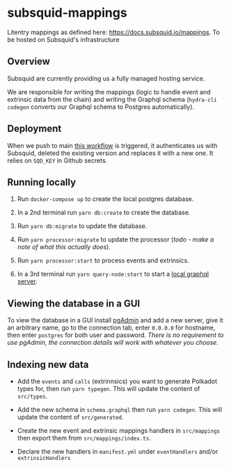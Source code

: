 # subsquid-mappings

Litentry mappings as defined here: https://docs.subsquid.io/mappings. To be hosted on Subsquid's infrastructure

## Overview

Subsquid are currently providing us a fully managed hosting service.

We are responsible for writing the mappings (logic to handle event and extrinsic data from the chain) and writing the Graphql schema (`hydra-cli codegen` converts our Graphql schema to Postgres automatically).

## Deployment

When we push to main [this workflow](https://github.com/litentry/subsquid-mappings/blob/main/.github/workflows/deploy.yml) is triggered, it authenticates us with Subsquid, deleted the existing version and replaces it with a new one. It relies on `SQD_KEY` in Github secrets.

## Running locally

1. Run `docker-compose up` to create the local postgres database.

2. In a 2nd terminal run `yarn db:create` to create the database.

3. Run `yarn db:migrate` to update the database.

4. Run `yarn processor:migrate` to update the processor (_todo - make a note of what this actually does_).

5. Run `yarn processor:start` to process events and extrinsics.

6. In a 3rd terminal run `yarn query-node:start` to start a [local graphql server](http://localhost:4000/graphql).

## Viewing the database in a GUI

To view the database in a GUI install [pgAdmin](https://www.pgadmin.org/download/) and add a new server, give it an arbitrary name, go to the connection tab, enter `0.0.0.0` for hostname, then enter `postgres` for both user and password. _There is no requirement to use pgAdmin, the connection details will work with whatever you choose._

## Indexing new data

- Add the `events` and `calls` (extrinnsics) you want to generate Polkadot types for, then run `yarn typegen`. This will update the content of `src/types`.

- Add the new schema in `schema.graphql` then run `yarn codegen`. This will update the content of `src/generated`.

- Create the new event and extrinsic mappings handlers in `src/mappings` then export them from `src/mappings/index.ts`.

- Declare the new handlers in `manifest.yml` under `eventHandlers` and/or `extrinsicHandlers`
